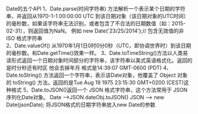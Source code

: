 Date的五个API
1、Date.parse(时间字符串) 方法解析一个表示某个日期的字符串，并返回从1970-1-1 00:00:00  UTC 到该日期对象（该日期对象的UTC时间）的毫秒数，如果该字符串无法识别，或者包含了不合法的日期数值（如：2015-02-31），则返回值为NaN。
例如 new Date('23/25/2014');// 包含无效值的非 ISO 格式字符串  
2、Date.valueOf()  从1970年1月1日0时0分0秒（UTC，即协调世界时）到该日期的毫秒数。和Date.getTime()效果一样。
3、Date.toTimeString()方法以人类易读形式返回一个日期对象时间部分的字符串，该字符串以美式英语格式化。返回的是时分秒还有时区  他会去掉年月  格式是14:39:07 GMT-0600 (PDT) 
4、Date.toString() 方法返回一个字符串，表示该Date对象，他覆盖了 Object 对象的 toString() 方法。返回的是Tue Aug 19 1975 23:15:30 GMT+0200 (CEST)这种格式
5、Date.toJSON()返回一个 JSON 格式字符串，这个方法常用于 JSON序列化Date对象。
    Date -->JSON  dateObj.toJSON()
    JSON --> new Date(jsonDate); 将JSON格式的日期字符串放入new Date的参数